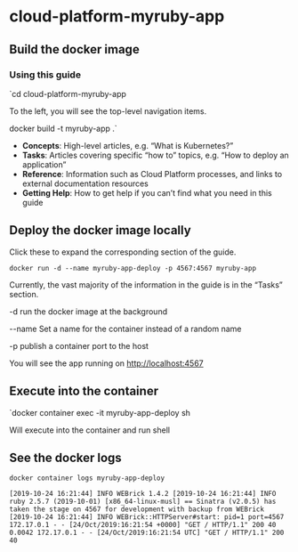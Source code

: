 # cloud-platform-myruby-app

## 

## Build the docker image

###  Using this guide <a id="using-this-guide"></a>

\`cd cloud-platform-myruby-app

To the left, you will see the top-level navigation items.

docker build -t myruby-app .\`

* **Concepts**: High-level articles, e.g. “What is Kubernetes?”
* **Tasks**: Articles covering specific “how to” topics, e.g. “How to deploy an application”
* **Reference**: Information such as Cloud Platform processes, and links to external documentation resources
* **Getting Help**: How to get help if you can’t find what you need in this guide

## Deploy the docker image locally

Click these to expand the corresponding section of the guide.

`docker run -d --name myruby-app-deploy -p 4567:4567 myruby-app`

Currently, the vast majority of the information in the guide is in the “Tasks” section.

-d run the docker image at the background

--name Set a name for the container instead of a random name

-p publish a container port to the host

You will see the app running on [http://localhost:4567](http://localhost:4567)

## Execute into the container

\`docker container exec -it myruby-app-deploy sh

Will execute into the container and run shell

## See the docker logs

`docker container logs myruby-app-deploy`

`[2019-10-24 16:21:44] INFO WEBrick 1.4.2 [2019-10-24 16:21:44] INFO ruby 2.5.7 (2019-10-01) [x86_64-linux-musl] == Sinatra (v2.0.5) has taken the stage on 4567 for development with backup from WEBrick [2019-10-24 16:21:44] INFO WEBrick::HTTPServer#start: pid=1 port=4567 172.17.0.1 - - [24/Oct/2019:16:21:54 +0000] "GET / HTTP/1.1" 200 40 0.0042 172.17.0.1 - - [24/Oct/2019:16:21:54 UTC] "GET / HTTP/1.1" 200 40`

